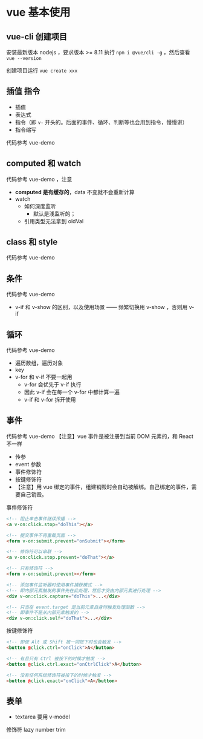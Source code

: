 # vue 基本使用

## vue-cli 创建项目

安装最新版本 nodejs ，要求版本 >= 8.11
执行 `npm i @vue/cli -g` ，然后查看 `vue --version`

创建项目运行 `vue create xxx`

## 插值 指令

- 插值
- 表达式
- 指令（即 `v-` 开头的。后面的事件、循环、判断等也会用到指令，慢慢讲）
- 指令缩写

代码参考 vue-demo

## computed 和 watch

代码参考 vue-demo ，注意

- **computed 是有缓存的**，data 不变就不会重新计算
- watch
    - 如何深度监听
        - 默认是浅监听的；
    - 引用类型无法拿到 oldVal

## class 和 style

代码参考 vue-demo

## 条件

代码参考 vue-demo

- v-if 和 v-show 的区别，以及使用场景 —— 频繁切换用 v-show ，否则用 v-if

## 循环

代码参考 vue-demo

- 遍历数组，遍历对象
- key
- v-for 和 v-if 不要一起用
    - v-for 会优先于 v-if 执行
    - 因此 v-if 会在每一个 v-for 中都计算一遍
    - v-if 和 v-for 拆开使用

## 事件

代码参考 vue-demo
【注意】vue 事件是被注册到当前 DOM 元素的，和 React 不一样

- 传参
- event 参数
- 事件修饰符
- 按键修饰符
- 【注意】用 vue 绑定的事件，组建销毁时会自动被解绑。自己绑定的事件，需要自己销毁。

事件修饰符

```html
<!-- 阻止单击事件继续传播 -->
<a v-on:click.stop="doThis"></a>

<!-- 提交事件不再重载页面 -->
<form v-on:submit.prevent="onSubmit"></form>

<!-- 修饰符可以串联 -->
<a v-on:click.stop.prevent="doThat"></a>

<!-- 只有修饰符 -->
<form v-on:submit.prevent></form>

<!-- 添加事件监听器时使用事件捕获模式 -->
<!-- 即内部元素触发的事件先在此处理，然后才交由内部元素进行处理 -->
<div v-on:click.capture="doThis">...</div>

<!-- 只当在 event.target 是当前元素自身时触发处理函数 -->
<!-- 即事件不是从内部元素触发的 -->
<div v-on:click.self="doThat">...</div>
```

按键修饰符

```html
<!-- 即使 Alt 或 Shift 被一同按下时也会触发 -->
<button @click.ctrl="onClick">A</button>

<!-- 有且只有 Ctrl 被按下的时候才触发 -->
<button @click.ctrl.exact="onCtrlClick">A</button>

<!-- 没有任何系统修饰符被按下的时候才触发 -->
<button @click.exact="onClick">A</button>
```

## 表单

- textarea 要用 v-model

修饰符 lazy number trim
